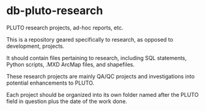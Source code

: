 # db-pluto-research
PLUTO research projects, ad-hoc reports, etc.

This is a repository geared specifically to research, as opposed to development, projects.

It should contain files pertaining to research, including SQL statements, Python scripts, .MXD ArcMap files, and shapefiles.

These research projects are mainly QA/QC projects and investigations into potential enhancements to PLUTO.

Each project should be organized into its own folder named after the PLUTO field in question plus the date of the work done.
